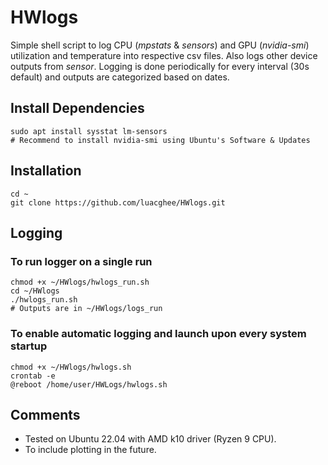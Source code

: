 # HWlogs
Simple shell script to log CPU (_mpstats_ & _sensors_) and GPU (_nvidia-smi_) utilization and temperature into respective csv files. Also logs other device outputs from _sensor_. Logging is done periodically for every interval (30s default) and outputs are categorized based on dates.


## Install Dependencies
```
sudo apt install sysstat lm-sensors
# Recommend to install nvidia-smi using Ubuntu's Software & Updates
```


## Installation
```
cd ~
git clone https://github.com/luacghee/HWlogs.git
```


## Logging

### To run logger on a single run
```
chmod +x ~/HWlogs/hwlogs_run.sh
cd ~/HWlogs
./hwlogs_run.sh
# Outputs are in ~/HWlogs/logs_run
```

### To enable automatic logging and launch upon every system startup
```
chmod +x ~/HWlogs/hwlogs.sh
crontab -e
@reboot /home/user/HWLogs/hwlogs.sh
```


## Comments
* Tested on Ubuntu 22.04 with AMD k10 driver (Ryzen 9 CPU).
* To include plotting in the future.
